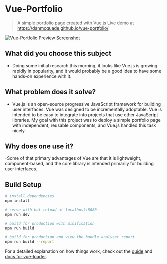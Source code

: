 # Vue-Portfolio

> A simple portfolio page created with Vue.js
> Live demo at https://danmcquade.github.io/vue-portfolio/

![Vue-Portfolio Preview Screenshot](https://github.com/danmcquade/vue-portfolio/blob/master/preview.png)


## What did you choose this subject

- Doing some initial research this morning, it looks like Vue.js is growing rapidly in popularity, and it would probably be a good idea to have some hands-on experience with it.

## What problem does it solve?

- Vue.js is an open-source progressive JavaScript framework for building user interfaces. Vue was designed to be incrementally adoptable. Vue is intended to be easy to integrate into projects that use other JavaScript libraries. My goal with this project was to deploy a simple portfolio page with independent, reusable components, and Vue.js handled this task nicely.

## Why does one use it?

-Some of that primary advantages of Vue are that it is lightweight, component-based, and the core library is intended primarily for building user interfaces.

## Build Setup

``` bash
# install dependencies
npm install

# serve with hot reload at localhost:8080
npm run dev

# build for production with minification
npm run build

# build for production and view the bundle analyzer report
npm run build --report
```

For a detailed explanation on how things work, check out the [guide](http://vuejs-templates.github.io/webpack/) and [docs for vue-loader](http://vuejs.github.io/vue-loader).
